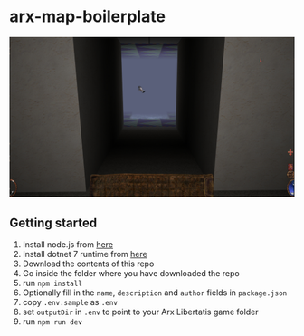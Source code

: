 # arx-map-boilerplate

![preview](preview.jpg?raw=true 'preview')

## Getting started

1. Install node.js from [here](https://nodejs.org/)
2. Install dotnet 7 runtime from [here](https://dotnet.microsoft.com/en-us/download/dotnet/7.0)
3. Download the contents of this repo
4. Go inside the folder where you have downloaded the repo
5. run `npm install`
6. Optionally fill in the `name`, `description` and `author` fields in `package.json`
7. copy `.env.sample` as `.env`
8. set `outputDir` in `.env` to point to your Arx Libertatis game folder
9. run `npm run dev`
